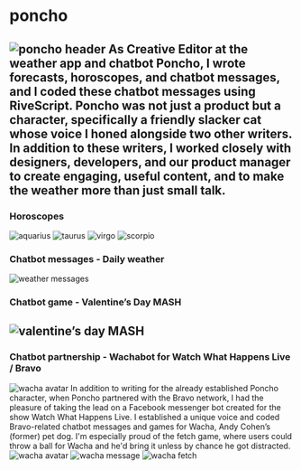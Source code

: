 # poncho
![poncho header](images/poncho_header.png)
As Creative Editor at the weather app and chatbot Poncho, I wrote forecasts, horoscopes, and chatbot messages, and I coded these chatbot messages using RiveScript. Poncho was not just a product but a character, specifically a friendly slacker cat whose voice I honed alongside two other writers. In addition to these writers, I worked closely with designers, developers, and our product manager to create engaging, useful content, and to make the weather more than just small talk. 
---
### Horoscopes
![aquarius](images/ponch1.png)
![taurus](images/ponch4.png)
![virgo](images/ponch8.png)
![scorpio](images/ponch10.png)
<br />
### Chatbot messages - Daily weather
![weather messages](images/ponch13.png)
<br />
### Chatbot game - Valentine’s Day MASH
![valentine’s day MASH](images/ponch14.png)
<br />
---
### Chatbot partnership - Wachabot for Watch What Happens Live / Bravo
![wacha avatar](images/wacha.jpeg)
In addition to writing for the already established Poncho character, when Poncho partnered with the Bravo network, I had the pleasure of taking the lead on a Facebook messenger bot created for the show Watch What Happens Live. I established a unique voice and coded Bravo-related chatbot messages and games for Wacha, Andy Cohen’s (former) pet dog. I'm especially proud of the fetch game, where users could throw a ball for Wacha and he'd bring it unless by chance he got distracted.
![wacha avatar](images/wacha.jpeg)
![wacha message](images/ponch_15.png)
![wacha fetch](images/ponch_16.png)
